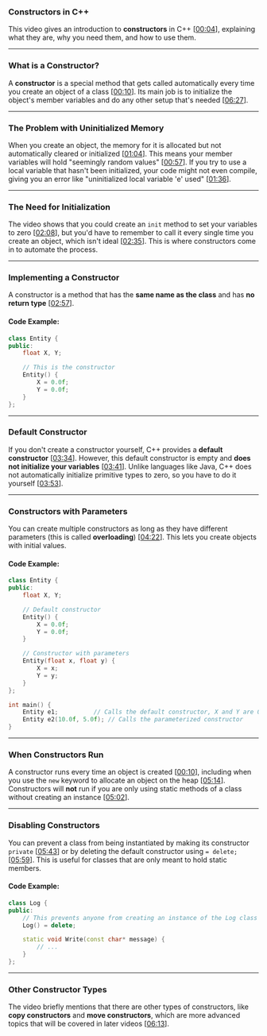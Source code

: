 ### Constructors in C++

This video gives an introduction to **constructors** in C++ \[[00:04](http://www.youtube.com/watch?v=FXhALMsHwEY&t=4)\], explaining what they are, why you need them, and how to use them.

-----

### What is a Constructor?

A **constructor** is a special method that gets called automatically every time you create an object of a class \[[00:10](http://www.youtube.com/watch?v=FXhALMsHwEY&t=10)\]. Its main job is to initialize the object's member variables and do any other setup that's needed \[[06:27](http://www.youtube.com/watch?v=FXhALMsHwEY&t=387)\].

-----

### The Problem with Uninitialized Memory

When you create an object, the memory for it is allocated but not automatically cleared or initialized \[[01:04](http://www.youtube.com/watch?v=FXhALMsHwEY&t=64)\]. This means your member variables will hold "seemingly random values" \[[00:57](http://www.youtube.com/watch?v=FXhALMsHwEY&t=57)\]. If you try to use a local variable that hasn't been initialized, your code might not even compile, giving you an error like "uninitialized local variable 'e' used" \[[01:36](http://www.youtube.com/watch?v=FXhALMsHwEY&t=96)\].

-----

### The Need for Initialization

The video shows that you could create an `init` method to set your variables to zero \[[02:08](http://www.youtube.com/watch?v=FXhALMsHwEY&t=128)\], but you'd have to remember to call it every single time you create an object, which isn't ideal \[[02:35](http://www.youtube.com/watch?v=FXhALMsHwEY&t=155)\]. This is where constructors come in to automate the process.

-----

### Implementing a Constructor

A constructor is a method that has the **same name as the class** and has **no return type** \[[02:57](http://www.youtube.com/watch?v=FXhALMsHwEY&t=177)\].

#### Code Example:

```cpp
class Entity {
public:
    float X, Y;

    // This is the constructor
    Entity() {
        X = 0.0f;
        Y = 0.0f;
    }
};
```

-----

### Default Constructor

If you don't create a constructor yourself, C++ provides a **default constructor** \[[03:34](http://www.youtube.com/watch?v=FXhALMsHwEY&t=214)\]. However, this default constructor is empty and **does not initialize your variables** \[[03:41](http://www.youtube.com/watch?v=FXhALMsHwEY&t=221)\]. Unlike languages like Java, C++ does not automatically initialize primitive types to zero, so you have to do it yourself \[[03:53](http://www.youtube.com/watch?v=FXhALMsHwEY&t=233)\].

-----

### Constructors with Parameters

You can create multiple constructors as long as they have different parameters (this is called **overloading**) \[[04:22](http://www.youtube.com/watch?v=FXhALMsHwEY&t=262)\]. This lets you create objects with initial values.

#### Code Example:

```cpp
class Entity {
public:
    float X, Y;

    // Default constructor
    Entity() {
        X = 0.0f;
        Y = 0.0f;
    }

    // Constructor with parameters
    Entity(float x, float y) {
        X = x;
        Y = y;
    }
};

int main() {
    Entity e1;          // Calls the default constructor, X and Y are 0
    Entity e2(10.0f, 5.0f); // Calls the parameterized constructor
}
```

-----

### When Constructors Run

A constructor runs every time an object is created \[[00:10](http://www.youtube.com/watch?v=FXhALMsHwEY&t=10)\], including when you use the `new` keyword to allocate an object on the heap \[[05:14](http://www.youtube.com/watch?v=FXhALMsHwEY&t=314)\]. Constructors will **not** run if you are only using static methods of a class without creating an instance \[[05:02](http://www.youtube.com/watch?v=FXhALMsHwEY&t=302)\].

-----

### Disabling Constructors

You can prevent a class from being instantiated by making its constructor `private` \[[05:43](http://www.youtube.com/watch?v=FXhALMsHwEY&t=343)\] or by deleting the default constructor using `= delete;` \[[05:59](http://www.youtube.com/watch?v=FXhALMsHwEY&t=359)\]. This is useful for classes that are only meant to hold static members.

#### Code Example:

```cpp
class Log {
public:
    // This prevents anyone from creating an instance of the Log class
    Log() = delete;

    static void Write(const char* message) {
        // ...
    }
};
```

-----

### Other Constructor Types

The video briefly mentions that there are other types of constructors, like **copy constructors** and **move constructors**, which are more advanced topics that will be covered in later videos \[[06:13](http://www.youtube.com/watch?v=FXhALMsHwEY&t=373)\].
